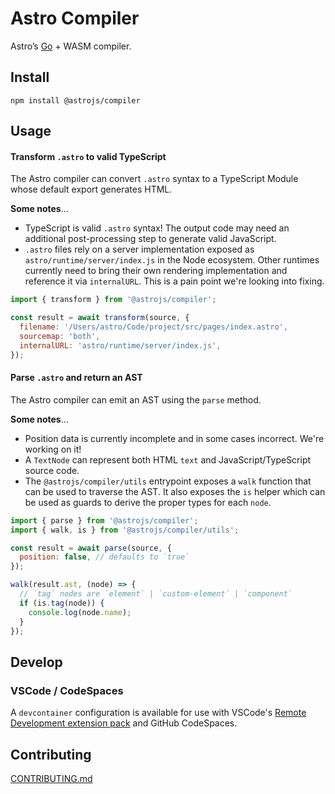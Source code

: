 # Astro Compiler

Astro’s [Go](https://golang.org/) + WASM compiler.

## Install

```
npm install @astrojs/compiler
```

## Usage

#### Transform `.astro` to valid TypeScript

The Astro compiler can convert `.astro` syntax to a TypeScript Module whose default export generates HTML.

**Some notes**...

- TypeScript is valid `.astro` syntax! The output code may need an additional post-processing step to generate valid JavaScript.
- `.astro` files rely on a server implementation exposed as `astro/runtime/server/index.js` in the Node ecosystem. Other runtimes currently need to bring their own rendering implementation and reference it via `internalURL`. This is a pain point we're looking into fixing.

```js
import { transform } from '@astrojs/compiler';

const result = await transform(source, {
  filename: '/Users/astro/Code/project/src/pages/index.astro',
  sourcemap: 'both',
  internalURL: 'astro/runtime/server/index.js',
});
```

#### Parse `.astro` and return an AST

The Astro compiler can emit an AST using the `parse` method.

**Some notes**...

- Position data is currently incomplete and in some cases incorrect. We're working on it!
- A `TextNode` can represent both HTML `text` and JavaScript/TypeScript source code.
- The `@astrojs/compiler/utils` entrypoint exposes a `walk` function that can be used to traverse the AST. It also exposes the `is` helper which can be used as guards to derive the proper types for each `node`.

```js
import { parse } from '@astrojs/compiler';
import { walk, is } from '@astrojs/compiler/utils';

const result = await parse(source, {
  position: false, // defaults to `true`
});

walk(result.ast, (node) => {
  // `tag` nodes are `element` | `custom-element` | `component`
  if (is.tag(node)) {
    console.log(node.name);
  }
});
```

## Develop

### VSCode / CodeSpaces

A `devcontainer` configuration is available for use with VSCode's [Remote Development extension pack](https://marketplace.visualstudio.com/items?itemName=ms-vscode-remote.vscode-remote-extensionpack) and GitHub CodeSpaces.

## Contributing

[CONTRIBUTING.md](/CONTRIBUTING.md)
